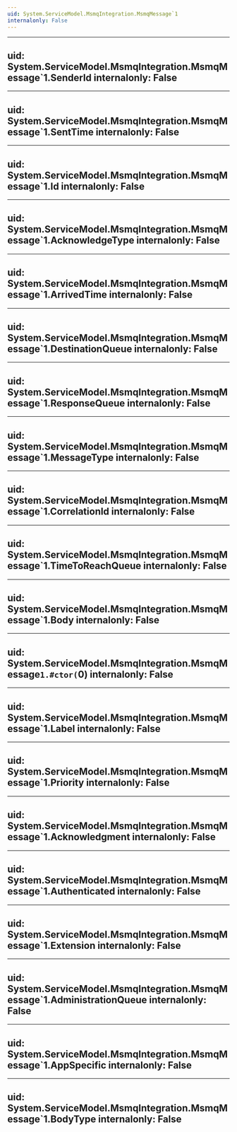 ```yaml
---
uid: System.ServiceModel.MsmqIntegration.MsmqMessage`1
internalonly: False
---
```


---
uid: System.ServiceModel.MsmqIntegration.MsmqMessage`1.SenderId
internalonly: False
---

---
uid: System.ServiceModel.MsmqIntegration.MsmqMessage`1.SentTime
internalonly: False
---

---
uid: System.ServiceModel.MsmqIntegration.MsmqMessage`1.Id
internalonly: False
---

---
uid: System.ServiceModel.MsmqIntegration.MsmqMessage`1.AcknowledgeType
internalonly: False
---

---
uid: System.ServiceModel.MsmqIntegration.MsmqMessage`1.ArrivedTime
internalonly: False
---

---
uid: System.ServiceModel.MsmqIntegration.MsmqMessage`1.DestinationQueue
internalonly: False
---

---
uid: System.ServiceModel.MsmqIntegration.MsmqMessage`1.ResponseQueue
internalonly: False
---

---
uid: System.ServiceModel.MsmqIntegration.MsmqMessage`1.MessageType
internalonly: False
---

---
uid: System.ServiceModel.MsmqIntegration.MsmqMessage`1.CorrelationId
internalonly: False
---

---
uid: System.ServiceModel.MsmqIntegration.MsmqMessage`1.TimeToReachQueue
internalonly: False
---

---
uid: System.ServiceModel.MsmqIntegration.MsmqMessage`1.Body
internalonly: False
---

---
uid: System.ServiceModel.MsmqIntegration.MsmqMessage`1.#ctor(`0)
internalonly: False
---

---
uid: System.ServiceModel.MsmqIntegration.MsmqMessage`1.Label
internalonly: False
---

---
uid: System.ServiceModel.MsmqIntegration.MsmqMessage`1.Priority
internalonly: False
---

---
uid: System.ServiceModel.MsmqIntegration.MsmqMessage`1.Acknowledgment
internalonly: False
---

---
uid: System.ServiceModel.MsmqIntegration.MsmqMessage`1.Authenticated
internalonly: False
---

---
uid: System.ServiceModel.MsmqIntegration.MsmqMessage`1.Extension
internalonly: False
---

---
uid: System.ServiceModel.MsmqIntegration.MsmqMessage`1.AdministrationQueue
internalonly: False
---

---
uid: System.ServiceModel.MsmqIntegration.MsmqMessage`1.AppSpecific
internalonly: False
---

---
uid: System.ServiceModel.MsmqIntegration.MsmqMessage`1.BodyType
internalonly: False
---
